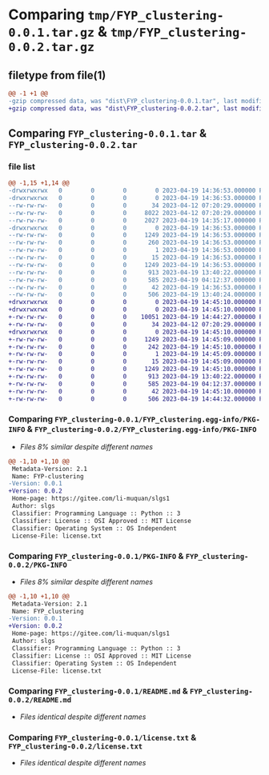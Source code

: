 # Comparing `tmp/FYP_clustering-0.0.1.tar.gz` & `tmp/FYP_clustering-0.0.2.tar.gz`

## filetype from file(1)

```diff
@@ -1 +1 @@
-gzip compressed data, was "dist\FYP_clustering-0.0.1.tar", last modified: Wed Apr 19 14:36:53 2023, max compression
+gzip compressed data, was "dist\FYP_clustering-0.0.2.tar", last modified: Wed Apr 19 14:45:10 2023, max compression
```

## Comparing `FYP_clustering-0.0.1.tar` & `FYP_clustering-0.0.2.tar`

### file list

```diff
@@ -1,15 +1,14 @@
-drwxrwxrwx   0        0        0        0 2023-04-19 14:36:53.000000 FYP_clustering-0.0.1/
-drwxrwxrwx   0        0        0        0 2023-04-19 14:36:53.000000 FYP_clustering-0.0.1/FYP_clustering/
--rw-rw-rw-   0        0        0       34 2023-04-12 07:20:29.000000 FYP_clustering-0.0.1/FYP_clustering/__init__.py
--rw-rw-rw-   0        0        0     8022 2023-04-12 07:20:29.000000 FYP_clustering-0.0.1/FYP_clustering/mgp.py
--rw-rw-rw-   0        0        0     2027 2023-04-19 14:35:17.000000 FYP_clustering-0.0.1/FYP_clustering/test_gsdmm.py
-drwxrwxrwx   0        0        0        0 2023-04-19 14:36:53.000000 FYP_clustering-0.0.1/FYP_clustering.egg-info/
--rw-rw-rw-   0        0        0     1249 2023-04-19 14:36:53.000000 FYP_clustering-0.0.1/FYP_clustering.egg-info/PKG-INFO
--rw-rw-rw-   0        0        0      260 2023-04-19 14:36:53.000000 FYP_clustering-0.0.1/FYP_clustering.egg-info/SOURCES.txt
--rw-rw-rw-   0        0        0        1 2023-04-19 14:36:53.000000 FYP_clustering-0.0.1/FYP_clustering.egg-info/dependency_links.txt
--rw-rw-rw-   0        0        0       15 2023-04-19 14:36:53.000000 FYP_clustering-0.0.1/FYP_clustering.egg-info/top_level.txt
--rw-rw-rw-   0        0        0     1249 2023-04-19 14:36:53.000000 FYP_clustering-0.0.1/PKG-INFO
--rw-rw-rw-   0        0        0      913 2023-04-19 13:40:22.000000 FYP_clustering-0.0.1/README.md
--rw-rw-rw-   0        0        0      585 2023-04-19 04:12:37.000000 FYP_clustering-0.0.1/license.txt
--rw-rw-rw-   0        0        0       42 2023-04-19 14:36:53.000000 FYP_clustering-0.0.1/setup.cfg
--rw-rw-rw-   0        0        0      506 2023-04-19 13:40:24.000000 FYP_clustering-0.0.1/setup.py
+drwxrwxrwx   0        0        0        0 2023-04-19 14:45:10.000000 FYP_clustering-0.0.2/
+drwxrwxrwx   0        0        0        0 2023-04-19 14:45:10.000000 FYP_clustering-0.0.2/FYP_clustering/
+-rw-rw-rw-   0        0        0    10051 2023-04-19 14:44:27.000000 FYP_clustering-0.0.2/FYP_clustering/FYP_clustering.py
+-rw-rw-rw-   0        0        0       34 2023-04-12 07:20:29.000000 FYP_clustering-0.0.2/FYP_clustering/__init__.py
+drwxrwxrwx   0        0        0        0 2023-04-19 14:45:10.000000 FYP_clustering-0.0.2/FYP_clustering.egg-info/
+-rw-rw-rw-   0        0        0     1249 2023-04-19 14:45:09.000000 FYP_clustering-0.0.2/FYP_clustering.egg-info/PKG-INFO
+-rw-rw-rw-   0        0        0      242 2023-04-19 14:45:10.000000 FYP_clustering-0.0.2/FYP_clustering.egg-info/SOURCES.txt
+-rw-rw-rw-   0        0        0        1 2023-04-19 14:45:09.000000 FYP_clustering-0.0.2/FYP_clustering.egg-info/dependency_links.txt
+-rw-rw-rw-   0        0        0       15 2023-04-19 14:45:09.000000 FYP_clustering-0.0.2/FYP_clustering.egg-info/top_level.txt
+-rw-rw-rw-   0        0        0     1249 2023-04-19 14:45:10.000000 FYP_clustering-0.0.2/PKG-INFO
+-rw-rw-rw-   0        0        0      913 2023-04-19 13:40:22.000000 FYP_clustering-0.0.2/README.md
+-rw-rw-rw-   0        0        0      585 2023-04-19 04:12:37.000000 FYP_clustering-0.0.2/license.txt
+-rw-rw-rw-   0        0        0       42 2023-04-19 14:45:10.000000 FYP_clustering-0.0.2/setup.cfg
+-rw-rw-rw-   0        0        0      506 2023-04-19 14:44:32.000000 FYP_clustering-0.0.2/setup.py
```

### Comparing `FYP_clustering-0.0.1/FYP_clustering.egg-info/PKG-INFO` & `FYP_clustering-0.0.2/FYP_clustering.egg-info/PKG-INFO`

 * *Files 8% similar despite different names*

```diff
@@ -1,10 +1,10 @@
 Metadata-Version: 2.1
 Name: FYP-clustering
-Version: 0.0.1
+Version: 0.0.2
 Home-page: https://gitee.com/li-muquan/slgs1
 Author: slgs
 Classifier: Programming Language :: Python :: 3
 Classifier: License :: OSI Approved :: MIT License
 Classifier: Operating System :: OS Independent
 License-File: license.txt
```

### Comparing `FYP_clustering-0.0.1/PKG-INFO` & `FYP_clustering-0.0.2/PKG-INFO`

 * *Files 8% similar despite different names*

```diff
@@ -1,10 +1,10 @@
 Metadata-Version: 2.1
 Name: FYP_clustering
-Version: 0.0.1
+Version: 0.0.2
 Home-page: https://gitee.com/li-muquan/slgs1
 Author: slgs
 Classifier: Programming Language :: Python :: 3
 Classifier: License :: OSI Approved :: MIT License
 Classifier: Operating System :: OS Independent
 License-File: license.txt
```

### Comparing `FYP_clustering-0.0.1/README.md` & `FYP_clustering-0.0.2/README.md`

 * *Files identical despite different names*

### Comparing `FYP_clustering-0.0.1/license.txt` & `FYP_clustering-0.0.2/license.txt`

 * *Files identical despite different names*

